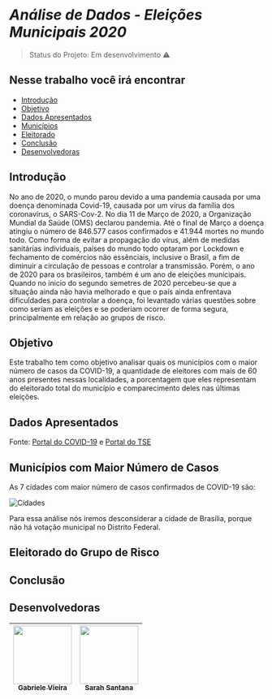 
# _Análise de Dados - Eleições Municipais 2020_

> Status do Projeto: Em desenvolvimento :warning:

## Nesse trabalho você irá encontrar

- [Introdução](#introdução)
- [Objetivo](#objetivo)
- [Dados Apresentados](#dados-apresentados)
- [Municípios](#municípios-com-maior-número-de-casos)
- [Eleitorado](#eleitorado-do-grupo-de-risco)
- [Conclusão](#conclusão)
- [Desenvolvedoras](#desenvolvedoras)



## Introdução

No ano de 2020, o mundo parou devido a uma pandemia causada por uma doença denominada Covid-19, causada por um vírus da família dos coronavírus, o SARS-Cov-2. 
No dia 11 de Março de 2020, a Organização Mundial da Saúde (OMS) declarou pandemia. Até o final de Março a doença atingiu o número de 846.577 casos confirmados e 41.944 mortes no mundo todo.
Como forma de evitar a propagação do vírus, além de medidas sanitárias individuais, países do mundo todo optaram por Lockdown e fechamento de comércios não essênciais, inclusive o Brasil, a fim de diminuir a circulação de pessoas e controlar a transmissão.
Porém, o ano de 2020 para os brasileiros, também é um ano de eleições municipais. Quando no inicio do segundo semetres de 2020 percebeu-se que a situação ainda não havia melhorado e que o país ainda enfrentava dificuldades para controlar a doença, foi levantado várias questões sobre como seriam as eleições e se poderiam ocorrer de forma segura, principalmente em relação ao grupos de risco.

## Objetivo

Este trabalho tem como objetivo analisar quais os municípios com o maior número de casos da COVID-19, a quantidade de eleitores com mais de 60 anos presentes nessas localidades, a porcentagem que eles representam do eleitorado total do município e comparecimento deles nas últimas eleições.  

## Dados Apresentados
Fonte: [Portal do COVID-19](https://covid.saude.gov.br/) e [Portal do TSE](https://www.tse.jus.br/hotsites/pesquisas-eleitorais/index.html)

## Municípios com Maior Número de Casos

As 7 cidades com maior número de casos confirmados de COVID-19 são:

![Cidades](https://user-images.githubusercontent.com/71100287/99887745-a6df5b80-2c25-11eb-94ae-f1a1171687f3.png)

Para essa análise nós iremos desconsiderar a cidade de Brasília, porque não há votação municipal no Distrito Federal.

## Eleitorado do Grupo de Risco

## Conclusão

## Desenvolvedoras

[<img src="https://avatars1.githubusercontent.com/u/71100287?s=400&u=1c3492ca193736aafed77b90f5a49678dd50975e&v=4" width=115 > <br> <sub> Gabriele Vieira </sub>](https://github.com/GabrieleGVieira) | [<img src="https://avatars2.githubusercontent.com/u/72801105?s=400&u=f72042dd40d93e5b594b527b6605fcbd3669c510&v=4" width=115 > <br> <sub> Sarah Santana </sub>](https://github.com/Sarah781) |
| :---: | :---: | 


